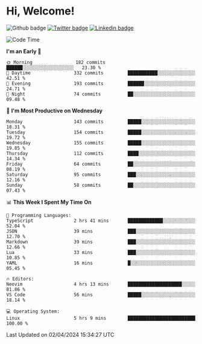   # Hi, Welcome!
  ![Github badge](https://img.shields.io/github/followers/kraken-afk.svg?style=social&label=Follow&maxAge=2592000)
  [![Twitter badge](https://img.shields.io/badge/-Twitter-00acee?style=flat-square&logo=Twitter&logoColor=white)](https://twitter.com/trshppl)
  [![Linkedin badge](https://img.shields.io/badge/LinkedIn-0077B5?style=flat-square&logo=linkedin&logoColor=white)](https://www.linkedin.com/in/noveanrer)
<!--START_SECTION:waka-->
![Code Time](http://img.shields.io/badge/Code%20Time-124%20hrs%2039%20mins-blue)

**I'm an Early 🐤** 

```text
🌞 Morning                182 commits         ██████░░░░░░░░░░░░░░░░░░░   23.30 % 
🌆 Daytime                332 commits         ███████████░░░░░░░░░░░░░░   42.51 % 
🌃 Evening                193 commits         ██████░░░░░░░░░░░░░░░░░░░   24.71 % 
🌙 Night                  74 commits          ██░░░░░░░░░░░░░░░░░░░░░░░   09.48 % 
```
📅 **I'm Most Productive on Wednesday** 

```text
Monday                   143 commits         █████░░░░░░░░░░░░░░░░░░░░   18.31 % 
Tuesday                  154 commits         █████░░░░░░░░░░░░░░░░░░░░   19.72 % 
Wednesday                155 commits         █████░░░░░░░░░░░░░░░░░░░░   19.85 % 
Thursday                 112 commits         ████░░░░░░░░░░░░░░░░░░░░░   14.34 % 
Friday                   64 commits          ██░░░░░░░░░░░░░░░░░░░░░░░   08.19 % 
Saturday                 95 commits          ███░░░░░░░░░░░░░░░░░░░░░░   12.16 % 
Sunday                   58 commits          ██░░░░░░░░░░░░░░░░░░░░░░░   07.43 % 
```


📊 **This Week I Spent My Time On** 

```text
💬 Programming Languages: 
TypeScript               2 hrs 41 mins       █████████████░░░░░░░░░░░░   52.04 % 
JSON                     39 mins             ███░░░░░░░░░░░░░░░░░░░░░░   12.70 % 
Markdown                 39 mins             ███░░░░░░░░░░░░░░░░░░░░░░   12.66 % 
Lua                      33 mins             ███░░░░░░░░░░░░░░░░░░░░░░   10.85 % 
YAML                     16 mins             █░░░░░░░░░░░░░░░░░░░░░░░░   05.45 % 

🔥 Editors: 
Neovim                   4 hrs 13 mins       ████████████████████░░░░░   81.86 % 
VS Code                  56 mins             █████░░░░░░░░░░░░░░░░░░░░   18.14 % 

💻 Operating System: 
Linux                    5 hrs 9 mins        █████████████████████████   100.00 % 
```


 Last Updated on 02/04/2024 15:34:27 UTC
<!--END_SECTION:waka-->